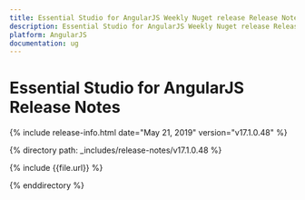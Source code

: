 ```yaml
---
title: Essential Studio for AngularJS Weekly Nuget release Release Notes  
description: Essential Studio for AngularJS Weekly Nuget release Release Notes  
platform: AngularJS
documentation: ug
---
```


# Essential Studio for AngularJS  Release Notes  

{% include release-info.html date="May 21, 2019"  version="v17.1.0.48" %} 


{% directory path: _includes/release-notes/v17.1.0.48 %}

{% include {{file.url}} %}

{% enddirectory %}